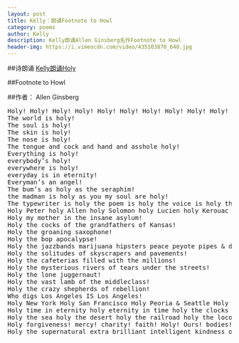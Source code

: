 ```yaml
---
layout: post
title: Kelly：朗诵Footnote to Howl
category: poems
author: Kelly
description: Kelly朗诵Allen Ginsberg名作Footnote to Howl
header-img: https://i.vimeocdn.com/video/435103870_640.jpg
---
```


##诗朗诵
<a href="{{site.www-data-url}}/audio/2015-08-02-kelly-holy.mp3" class="btn btn-default btn-lg button-play">
<span class="glyphicon glyphicon-headphones"> Kelly朗诵Holy</span>
</a>

##Footnote to Howl

##作者： Allen Ginsberg

<pre>
Holy! Holy! Holy! Holy! Holy! Holy! Holy! Holy! Holy! Holy! Holy! Holy! Holy! Holy! Holy!
The world is holy! 
The soul is holy! 
The skin is holy! 
The nose is holy! 
The tongue and cock and hand and asshole holy!
Everything is holy! 
everybody’s holy! 
everywhere is holy! 
everyday is in eternity! 
Everyman’s an angel!
The bum’s as holy as the seraphim! 
the madman is holy as you my soul are holy!
The typewriter is holy the poem is holy the voice is holy the hearers are holy the ecstasy is holy!
Holy Peter holy Allen holy Solomon holy Lucien holy Kerouac holy Huncke holy Burroughs holy Cassady holy the unknown buggered and suffering beggars holy the hideous human angels!
Holy my mother in the insane asylum! 
Holy the cocks of the grandfathers of Kansas!
Holy the groaning saxophone! 
Holy the bop apocalypse! 
Holy the jazzbands marijuana hipsters peace peyote pipes & drums!
Holy the solitudes of skyscrapers and pavements! 
Holy the cafeterias filled with the millions! 
Holy the mysterious rivers of tears under the streets!
Holy the lone juggernaut! 
Holy the vast lamb of the middleclass! 
Holy the crazy shepherds of rebellion! 
Who digs Los Angeles IS Los Angeles!
Holy New York Holy San Francisco Holy Peoria & Seattle Holy Paris Holy Tangiers Holy Moscow Holy Istanbul!
Holy time in eternity holy eternity in time holy the clocks in space holy the fourth dimension holy the fifth International holy the Angel in Moloch!
Holy the sea holy the desert holy the railroad holy the locomotive holy the visions holy the hallucinations holy the miracles holy the eyeball holy the abyss!
Holy forgiveness! mercy! charity! faith! Holy! Ours! bodies! suffering! magnanimity!
Holy the supernatural extra brilliant intelligent kindness of the soul! 
</pre>


